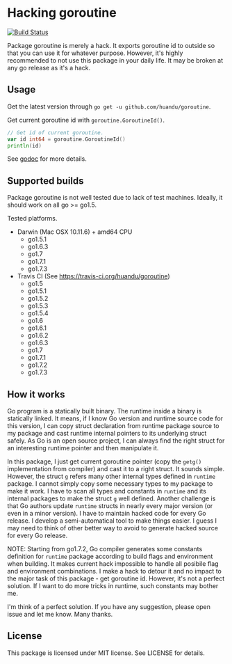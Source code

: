 # Hacking goroutine #

[![Build Status](https://travis-ci.org/huandu/goroutine.png?branch=master)](https://travis-ci.org/huandu/goroutine)

Package goroutine is merely a hack.
It exports goroutine id to outside so that you can use it for whatever purpose.
However, it's highly recommended to not use this package in your daily life.
It may be broken at any go release as it's a hack.

## Usage ##

Get the latest version through `go get -u github.com/huandu/goroutine`.

Get current goroutine id with `goroutine.GoroutineId()`.

```go
// Get id of current goroutine.
var id int64 = goroutine.GoroutineId()
println(id)
```

See [godoc](https://godoc.org/github.com/huandu/goroutine) for more details.

## Supported builds ##

Package goroutine is not well tested due to lack of test machines.
Ideally, it should work on all go >= go1.5.

Tested platforms.
* Darwin (Mac OSX 10.11.6) + amd64 CPU
    * go1.5.1
    * go1.6.3
    * go1.7
    * go1.7.1
    * go1.7.3
* Travis CI (See https://travis-ci.org/huandu/goroutine)
    * go1.5
    * go1.5.1
    * go1.5.2
    * go1.5.3
    * go1.5.4
    * go1.6
    * go1.6.1
    * go1.6.2
    * go1.6.3
    * go1.7
    * go1.7.1
    * go1.7.2
    * go1.7.3

## How it works ##

Go program is a statically built binary. The runtime inside a binary is statically linked. It means, if I know Go version
and runtime source code for this version, I can copy struct declaration from runtime package source to my package and
cast runtime internal pointers to its underlying struct safely. As Go is an open source project, I can always find the right
struct for an interesting runtime pointer and then manipulate it.

In this package, I just get current goroutine pointer (copy the `getg()` implementation from compiler) and cast it to a right
struct. It sounds simple. However, the struct `g` refers many other internal types defined in `runtime` package. I cannot
simply copy some necessary types to my package to make it work. I have to scan all types and constants in `runtime` and its
internal packages to make the struct `g` well defined. Another challenge is that Go authors update `runtime` structs in nearly
every major version (or even in a minor version). I have to maintain hacked code for every Go release. I develop a
semi-automatical tool to make things easier. I guess I may need to think of other better way to avoid to generate hacked source
for every Go release.

NOTE: Starting from go1.7.2, Go compiler generates some constants definition for `runtime` package according to build flags and
environment when building. It makes current hack impossible to handle all posibile flag and environment combinations. I make a
hack to detour it and no impact to the major task of this package - get goroutine id. However, it's not a perfect solution.
If I want to do more tricks in runtime, such constants may bother me.

I'm think of a perfect solution. If you have any suggestion, please open issue and let me know. Many thanks.

## License ##

This package is licensed under MIT license. See LICENSE for details.
